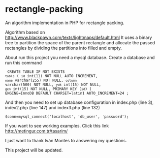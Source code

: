 rectangle-packing
=================
  An algorithm implementation in PHP for rectangle packing.
  
  Algorithm based on <http://www.blackpawn.com/texts/lightmaps/default.html>
	It uses a binary tree to partition the space of the parent rectangle and allocate the passed rectangles by dividing the partitions into filled and empty.

  About run this project you need a mysql database. Create a database and run this command
<code><pre>
CREATE TABLE IF NOT EXISTS `table` (
  `id` int(11) NOT NULL AUTO_INCREMENT,
  `name` varchar(255) NOT NULL,
  `column` varchar(500) NOT NULL,
  `yuk` int(15) NOT NULL,
  `gen` int(15) NOT NULL,
  PRIMARY KEY (`id`)
) ENGINE=InnoDB  DEFAULT CHARSET=latin1 AUTO_INCREMENT=24 ;
</code></pre>

  And then you need to set up database configuration in index.php (line 3), index2.php (line 147) and index3.php (line 132) <code><pre> $conn=mysql_connect('localhost', 'db_user', 'password'); </code></pre>
  
  If you want to see working examples. Click this link http://metingur.com.tr/tasarim/
  
  I just want to thank Iván Montes to answering my questions.
  
  This project will be updated.
  

